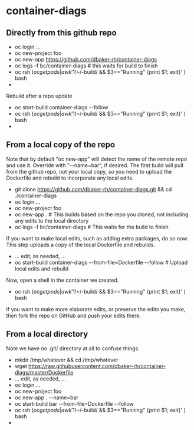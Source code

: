 # container-diags

## Directly from this github repo

* oc login ...
* oc new-project foo
* oc new-app https://github.com/dbaker-rh/container-diags
* oc logs -f bc/container-diags # this waits for build to finish
* oc rsh $( oc get pods | awk '$1!~/-build/ && $3=="Running" {print $1; exit}' ) bash
*

Rebuild after a repo update

* oc start-build container-diags --follow
* oc rsh $( oc get pods | awk '$1!~/-build/ && $3=="Running" {print $1; exit}' ) bash
*


## From a local copy of the repo

Note that by default "oc new-app" will detect the name of the remote repo and use it.  Override with "--name=bar", if desired.  The first build will pull from the github repo, not your local copy, so you need to upload the Dockerfile and rebuild to incorporate any local edits.

* git clone https://github.com/dbaker-rh/container-diags.git && cd ./container-diags
* oc login ...
* oc new-project foo
* oc new-app .   # This builds based on the repo you cloned, not including any edits to the local directory
* oc logs -f bc/container-diags   # This waits for the build to finish

If you want to make local edits, such as adding extra packages, do so now.  This step uploads a copy of the local Dockerfile and rebuilds.

* ... edit, as needed, ...
* oc start-build container-diags --from-file=Dockerfile --follow   # Upload local edits and rebuild

Now, open a shell in the container we created.

* oc rsh $( oc get pods | awk '$1!~/-build/ && $3=="Running" {print $1; exit}' ) bash


If you want to make more elaborate edits, or preserve the edits you make, then fork the repo on GitHub and push your edits there.



## From a local directory

Note we have no .git/ directory at all to confuse things.

* mkdir /tmp/whatever && cd /tmp/whatever
* wget https://raw.githubusercontent.com/dbaker-rh/container-diags/master/Dockerfile
* ... edit, as needed, ...
* oc login ...
* oc new-project foo
* oc new-app . --name=bar
* oc start-build bar --from-file=Dockerfile --follow
* oc rsh $( oc get pods | awk '$1!~/-build/ && $3=="Running" {print $1; exit}' ) bash
*



